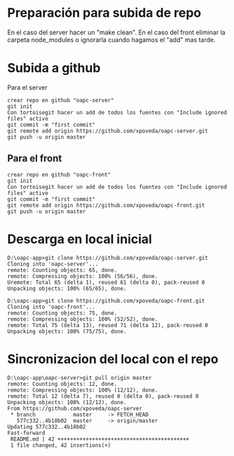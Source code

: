 
Preparación para subida de repo
===============================
En el caso del server hacer un "make clean".
En el caso del front eliminar la carpeta node_modules o ignorarla cuando hagamos el "add" mas tarde.

Subida a github
===============
Para el server
```vi
crear repo en github "oapc-server"
git init
Con tortoisegit hacer un add de todos los fuentes con "Include ignored files" activo
git commit -m "first commit"
git remote add origin https://github.com/xpoveda/oapc-server.git
git push -u origin master
```

Para el front
-------------
```
crear repo en github "oapc-front"
git init
Con tortoisegit hacer un add de todos los fuentes con "Include ignored files" activo
git commit -m "first commit"
git remote add origin https://github.com/xpoveda/oapc-front.git
git push -u origin master
```

Descarga en local inicial
=========================
```shell
D:\oapc-app>git clone https://github.com/xpoveda/oapc-server.git
Cloning into 'oapc-server'...
remote: Counting objects: 65, done.
remote: Compressing objects: 100% (56/56), done.
Uremote: Total 65 (delta 1), reused 61 (delta 0), pack-reused 0
Unpacking objects: 100% (65/65), done.

D:\oapc-app>git clone https://github.com/xpoveda/oapc-front.git
Cloning into 'oapc-front'...
remote: Counting objects: 75, done.
remote: Compressing objects: 100% (52/52), done.
remote: Total 75 (delta 13), reused 71 (delta 12), pack-reused 0
Unpacking objects: 100% (75/75), done.
```

Sincronizacion del local con el repo
====================================
```
D:\oapc-app\oapc-server>git pull origin master
remote: Counting objects: 12, done.
remote: Compressing objects: 100% (12/12), done.
remote: Total 12 (delta 7), reused 0 (delta 0), pack-reused 0
Unpacking objects: 100% (12/12), done.
From https://github.com/xpoveda/oapc-server
 * branch            master     -> FETCH_HEAD
   577c332..4b18b02  master     -> origin/master
Updating 577c332..4b18b02
Fast-forward
 README.md | 42 ++++++++++++++++++++++++++++++++++++++++++
 1 file changed, 42 insertions(+)
 ```
